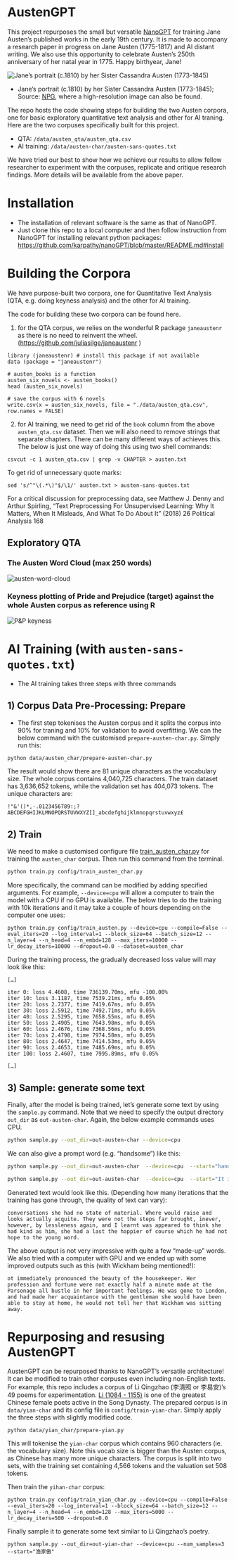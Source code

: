 
# AustenGPT
 
This project repurposes the small but versatile
[NanoGPT](https://github.com/karpathy/nanoGPT) for training Jane Austen’s published works in the early 19th century. It is made to accompany a research paper in progress on Jane Austen (1775-1817) and AI distant writing. We also use this opportunity to celebrate Austen’s 250th anniversary of her natal year in 1775. Happy birthyear, Jane! 

![Jane’s portrait (c.1810) by her Sister Cassandra Austen (1773-1845)](assets/jane-portrait-by-cassandra-resize.png)
- Jane’s portrait (c.1810) by her Sister Cassandra Austen (1773-1845); Source: [NPG](https://www.npg.org.uk/collections/search/portrait/mw00230/Jane-Austen "NPG link"), where a high-resolution image can also be found. 

The repo hosts the code showing steps for building the two Austen corpora, one for basic exploratory quantitative text analysis and other for AI traning. Here are the two corpuses specifically built for this project.

- QTA: `/data/austen_qta/austen_qta.csv`
- AI training: `/data/austen-char/austen-sans-quotes.txt`

We have tried our best to show how we achieve our results to allow fellow researcher to experiment with the corpuses, replicate and critique research findings. More details will be available from the above paper.

# Installation
- The installation of relevant software is the same as that of NanoGPT. 
- Just clone this repo to a local computer and then follow instruction from NanoGPT for installing relevant python packages:  https://github.com/karpathy/nanoGPT/blob/master/README.md#install

# Building the Corpora
We have purpose-built two corpora, one for Quantitative Text Analysis (QTA, e.g. doing keyness analysis) and the other for AI training.

The code for building these two corpora can be found here.

1) for the QTA corpus, we relies on the wonderful R package `janeaustenr` as there is no need to reinvent the wheel. (https://github.com/juliasilge/janeaustenr ) 

```{R}
library (janeaustenr) # install this package if not available
data (package = "janeaustenr")

# austen_books is a function
austen_six_novels <- austen_books()
head (austen_six_novels)

# save the corpus with 6 novels
write.csv(x = austen_six_novels, file = "./data/austen_qta.csv", row.names = FALSE) 

```

2) for AI training, we need to get rid of the `book` column from the above `austen_qta.csv` dataset. Then we will also need to remove strings that separate chapters.  There can be many  different ways of achieves this. The below is just one way of doing this using two shell commands: 

```{sh}
csvcut -c 1 austen_qta.csv | grep -v CHAPTER > austen.txt
```
To get rid of unnecessary quote marks:
```{sh}
sed 's/^"\(.*\)"$/\1/' austen.txt > austen-sans-quotes.txt
```
For a critical discussion for preprocessing data, see Matthew J. Denny and Arthur Spirling, “Text Preprocessing For Unsupervised Learning: Why It Matters, When It Misleads, And What To Do About It” (2018) 26 Political Analysis 168


## Exploratory QTA
### The Austen Word Cloud (max 250 words)
![austen-word-cloud](assets/austen-cloud-250-word.png)
### Keyness plotting of Pride and Prejudice (target) against the whole Austen corpus as reference using R
![P&P keyness](assets/pride_keyness_plot.png)

# AI Training (with `austen-sans-quotes.txt`)
- The AI training takes three steps with three commands

## 1) Corpus Data Pre-Processing: Prepare 
- The first step tokenises the Austen corpus and it splits the corpus into 90% for traning and 10% for validation to avoid overfitting. We can the below command with the customised `prepare-austen-char.py`. Simply run this:

```sh
python data/austen_char/prepare-austen-char.py        

```

The result would show there are 81 unique characters as the vocabulary size. The whole corpus contains 4,040,725 characters.
The train dataset has 3,636,652 tokens, while the validation set has 404,073 tokens. The unique characters are:

`!"&'()*,-.0123456789:;?ABCDEFGHIJKLMNOPQRSTUVWXYZ[]_abcdefghijklmnopqrstuvwxyz£`


## 2) Train 

We need to make a customised configure file   [train_austen_char.py](config/train_austen_char.py) for training the `austen_char` corpus. Then run this command from the terminal.
```sh
python train.py config/train_austen_char.py
```

More specifically, the command can be modified by adding specified arguments. For example, `--device=cpu` will allow a computer to train the model with a CPU if no GPU is  available. The below tries to do the training with 10k iterations and it may take a couple of hours depending on the computer one uses: 

```{python}
python train.py config/train_austen.py --device=cpu --compile=False --eval_iters=20 --log_interval=1 --block_size=64 --batch_size=12 --n_layer=4 --n_head=4 --n_embd=128 --max_iters=10000 --lr_decay_iters=10000 --dropout=0.0 --dataset=austen_char 
```
During the training process, the gradually decreased loss value will may look like this: 

```
[…]

iter 0: loss 4.4608, time 736139.70ms, mfu -100.00%
iter 10: loss 3.1187, time 7539.21ms, mfu 0.05%
iter 20: loss 2.7377, time 7419.67ms, mfu 0.05%
iter 30: loss 2.5912, time 7492.71ms, mfu 0.05%
iter 40: loss 2.5295, time 7658.55ms, mfu 0.05%
iter 50: loss 2.4905, time 7643.98ms, mfu 0.05%
iter 60: loss 2.4676, time 7368.56ms, mfu 0.05%
iter 70: loss 2.4798, time 7974.58ms, mfu 0.05%
iter 80: loss 2.4647, time 7414.53ms, mfu 0.05%
iter 90: loss 2.4653, time 7485.69ms, mfu 0.05%
iter 100: loss 2.4607, time 7995.89ms, mfu 0.05%

[…]
```


## 3) Sample: generate some text

Finally, after the model is being trained, let’s generate some text by using the `sample.py` command. Note that we need to specify the output directory `out_dir` as `out-austen-char`. Again, the below example commands uses CPU.

```sh
python sample.py --out_dir=out-austen-char --device=cpu
```
We can also give a prompt word (e.g. “handsome”) like this:
```sh
python sample.py --out_dir=out-austen-char  --device=cpu  --start="handsome"  --device=cpu 

python sample.py --out_dir=out-austen-char  --device=cpu  --start="It is a truth universally acknowledged," 

```

Generated text would look like this. (Depending how many iterations that the training has gone through, the quality of text can vary):

```
conversations she had no state of material. Where would raise and looks actually acquite. They were not the steps far brought, inever, however, by lessleness again, and I learnt was appeared to think she had kind as him, she had a last the happier of course which he had not hope to the young word.

```

The above output is not very impressive with quite a few “made-up” words.  We also tried with a computer with GPU and we ended up with some improved outputs such as this (with Wickham being mentioned!):  

```
ot immediately pronounced the beauty of the housekeeper. Her profession and fortune were not exactly half a minute made at the Parsonage all bustle in her important feelings. He was gone to London, and had made her acquaintance with the gentleman she would have been able to stay at home, he would not tell her that Wickham was sitting away.
```

# Repurposing and resusing AustenGPT
AustenGPT can be repurposed thanks to NanoGPT’s versatile architecture! It can be modified to train other corpuses even including non-English texts. For example, this repo includes a corpus of Li Qingzhao (李清照 or 李易安)’s 49 poems for experimentation. [Li (1084 - 1155)](https://en.wikipedia.org/wiki/Li_Qingzhao) is one of the greatest Chinese female poets active in the Song Dynasty. The prepared corpus is in `data/yian-char` and its config file is `config/train-yian-char`. Simply apply the three steps with slightly modified code.

```{python}
python data/yian_char/prepare-yian.py
```
This will tokenise the `yian-char` corpus which contains 960 characters (ie. the vocabulary size). Note this vocab size is bigger than the Austen corpus, as Chinese has many more unique characters. The corpus is split into two sets, with the training set containing  4,566 tokens and the valuation set 508 tokens.

Then train the `yihan-char` corpus:

```{python}
python train.py config/train_yian_char.py --device=cpu --compile=False --eval_iters=20 --log_interval=1 --block_size=64 --batch_size=12 --n_layer=4 --n_head=4 --n_embd=128 --max_iters=5000 --lr_decay_iters=500 --dropout=0.0

```
Finally sample it to generate some text similar to Li Qingzhao’s poetry.

```{python}
python sample.py --out_dir=out-yian-char --device=cpu --num_samples=3 --start="渔家傲" 
```
